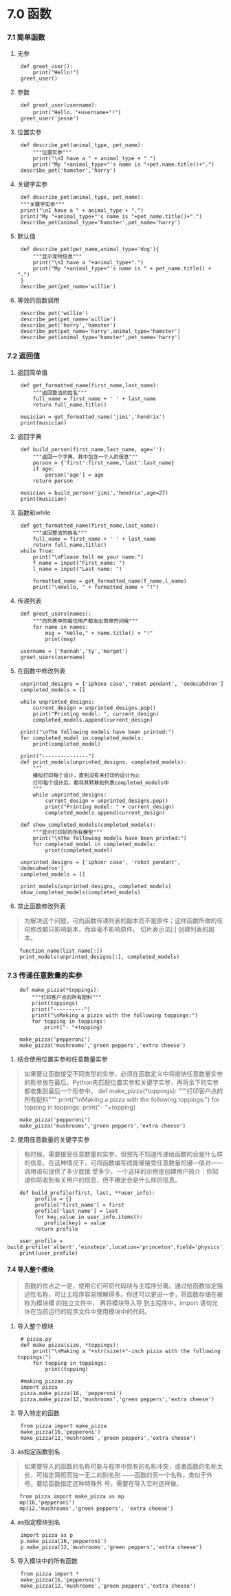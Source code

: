 #  7.0 函数 
### 7.1 简单函数
1. 无参

        def greet_user():
            print("Hello!")
        greet_user()

2. 参数

        def greet_user(username):
            print("Hello，"+username+"!")
        greet_user('jesse')

3. 位置实参 

        def describe_pet(animal_type, pet_name):
            """位置实参"""
            print("\nI have a " + animal_type + ".")
            print("My "+animal_type+"'s name is "+pet.name.title()+".")
        describe_pet('hamster','harry')
4. 关键字实参

        def describe_pet(animal_type, pet_name):
        """关键字实参"""
        print("\nI have a " + animal_type + ".")
        print("My "+animal_type+"'s name is "+pet_name.title()+".")
        describe_pet(animal_type='hamster',pet_name='harry')

5. 默认值

        def describe_pet(pet_name,animal_type='dog'){
            """显示宠物信息"""
            print("\nI have a "+animal_type+".")
            print("My "+animal_type+"'s name is " + pet_name.title() + ".")
        }
        describe_pet(pet_name='willie')

6. 等效的函数调用

        describe_pet('willie')
        describe_pet(pet_name='willie')
        describe_pet('harry','hamster')
        describe_pet(pet_name='harry',animal_type='hamster')
        describe_pet(animal_type='hamster',pet_name='harry')

### 7.2 返回值
1. 返回简单值

        def get_formatted_name(first_name,last_name):
            """返回整洁的姓名"""
            full_name = first_name + ' ' + last_name
            return full_name.title()

        musician = get_formatted_name('jimi','hendrix')
        print(musician)

2. 返回字典

        def build_person(first_name,last_name, age=''):
            """返回一个字典，其中包含一个人的信息"""
            person = {'first':first_name,'last':last_name}
            if age:
                person['age'] = age
            return person

        musician = build_person('jimi','hendrix',age=27)
        print(musician)

3. 函数和while

        def get_formatted_name(first_name,last_name):
            """返回整洁的姓名"""
            full_name = first_name + ' ' + last_name
            return full_name.title()
        while True:
            print("\nPlease tell me your name:")
            f_name = input("First_name: ")
            l_name = input("Last name: ")

            formatted_name = get_formatted_name(f_name,l_name)
            print("\nHello, " + formatted_name + "!")   

4. 传递列表

        def greet_users(names):
            """向列表中的每位用户都发出简单的问候"""
            for name in names:
                msg = "Hello," + name.title() + "!"
                print(msg)
                
        username = ['hannah','ty','margot']
        greet_users(username)

5. 在函数中修改列表

        unprinted_designs = ['iphone case','robot pendant', 'dodecahdron']
        completed_models = []

        while unprinted_designs:
            current_design = unprinted_designs.pop()
            print("Printing model: ", current_design)
            completed_models.append(current_design)

        print("\nThe following models have been printed:")
        for completed_model in completed_models:
            print(completed_model)

        print("---------------")
        def print_models(unprinted_designs, completed_models):
            """
            模拟打印每个设计，直到没有未打印的设计为止
            打印每个设计后，都将其转移到列表completed_models中
            """
            while unprinted_designs:
                current_design = unprinted_designs.pop()
                print("Printing model: " + current_design)
                completed_models.append(current_design)

        def show_completed_models(completed_models):
            """显示打印好的所有模型"""
            print("\nThe following models have been printed:")
            for completed_model in completed_models:
                print(completed_model)

        unprinted_designs = ['iphonr case', 'robot pendant', 'dodecahedron']
        completed_models = []

        print_models(unprinted_designs, completed_models)
        show_completed_models(completed_models)

6. 禁止函数修改列表    
> 为解决这个问题，可向函数传递列表的副本而不是原件；这样函数所做的任何修改都只影响副本，而丝毫不影响原件。
切片表示法[:] 创建列表的副本。

        function_name(list_name[:])
        print_models(unprinted_designs[:], completed_models)

### 7.3 传递任意数量的实参
        def make_pizza(*toppings):
            """打印客户点的所有配料"""
            print(toppings)
            print("----------")
            print("\nMaking a pizza with the following toppings:")
            for topping in toppings:
                print("- "+topping)

        make_pizza('pepperoni')
        make_pizza('mushrooms','green peppers','extra cheese')
1. 结合使用位置实参和任意数量实参
> 如果要让函数接受不同类型的实参，必须在函数定义中将接纳任意数量实参的形参放在最后。Python先匹配位置实参和关键字实参，再将余下的实参都收集到最后一个形参中。
        def make_pizza(*toppings):
            """打印客户点的所有配料"""
            print("\nMaking a pizza with the following toppings:")
            for topping in toppings:
                print("- "+topping)

        make_pizza('pepperoni')
        make_pizza('mushrooms','green peppers','extra cheese')

2. 使用任意数量的关键字实参
> 有时候，需要接受任意数量的实参，但预先不知道传递给函数的会是什么样的信息。在这种情况下，可将函数编写成能够接受任意数量的键—值对——调用语句提供了多少就接 受多少。一个这样的示例是创建用户简介：你知道你将收到有关用户的信息，但不确定会是什么样的信息。

        def build_profile(first, last, **user_info):
             profile = {}
             profile['first_name'] = first
             profile['last_name'] = last
             for key,value in user_info.items():
                profile[key] = value
             return profile

        user_profile = build_profile('albert','einstein',location='princeton',field='physics')
        print(user_profile)

#### 7.4 导入整个模块
> 函数的优点之一是，使用它们可将代码块与主程序分离。通过给函数指定描述性名称，可让主程序容易理解得多。你还可以更进一步，将函数存储在被称为模块模 的独立文件中， 再将模块导入导 到主程序中。import 语句允许在当前运行的程序文件中使用模块中的代码。
1. 导入整个模块

        # pizza.py
        def make_pizza(size, *toppings):
            print("\nMaking a "+str(size)+"-inch pizza with the following toppings:")
            for topping in toppings:
                print(topping)

        #making_pizzas.py
        import pizza
        pizza.make_pizza(16, 'pepperoni')
        pizza.make_pizza(12,'mushrooms','green peppers','extra cheese')

2. 导入特定的函数

        from pizza import make_pizza
        make_pizza(16,'pepperoni')
        make_pizza(12,'mushrooms','green peppers','extra cheese')

3. as指定函数别名
> 如果要导入的函数的名称可能与程序中现有的名称冲突，或者函数的名称太长，可指定简短而独一无二的别名别 ——函数的另一个名称，类似于外号。要给函数指定这种特殊外 号，需要在导入它时这样做。

        from pizza import make_pizza as mp
        mp(16,'pepperoni')
        mp(12,'mushrooms','green peppers', 'extra cheese')

4. as指定模块别名

        import pizza as p
        p.make_pizza(16,'pepperoni')
        p.make_pizza(12,'mushrooms','green peppers','extra cheese')

5. 导入模块中的所有函数

        from pizza import *
        make_pizza(16,'pepperoni')
        make_pizza(12,'mushrooms','green peppers','extra cheese')